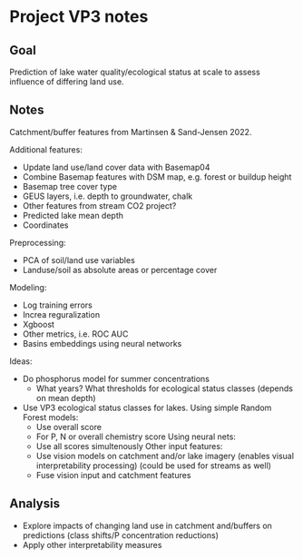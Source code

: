 # Project VP3 notes

## Goal

Prediction of lake water quality/ecological status at scale to assess influence of differing land use.

## Notes

Catchment/buffer features from Martinsen & Sand-Jensen 2022.

Additional features:
* Update land use/land cover data with Basemap04
* Combine Basemap features with DSM map, e.g. forest or buildup height
* Basemap tree cover type
* GEUS layers, i.e. depth to groundwater, chalk
* Other features from stream CO2 project?
* Predicted lake mean depth
* Coordinates

Preprocessing:
* PCA of soil/land use variables
* Landuse/soil as absolute areas or percentage cover

Modeling:
* Log training errors
* Increa reguralization
* Xgboost
* Other metrics, i.e. ROC AUC
* Basins embeddings using neural networks

Ideas:
* Do phosphorus model for summer concentrations
  - What years? What thresholds for ecological status classes (depends on mean depth)
* Use VP3 ecological status classes for lakes.
  Using simple Random Forest models:
  - Use overall score
  - For P, N or overall chemistry score
  Using neural nets:
  - Use all scores simultenously
  Other input features:
  - Use vision models on catchment and/or lake imagery (enables visual interpretability processing) (could be used for streams as well)
  - Fuse vision input and catchment features
  
## Analysis

* Explore impacts of changing land use in catchment and/buffers on predictions (class shifts/P concentration reductions)
* Apply other interpretability measures
